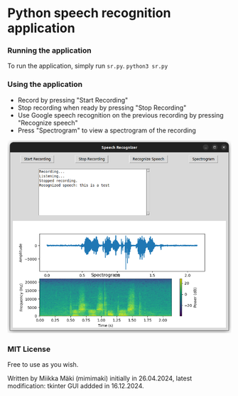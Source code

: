 # Python speech recognition application

### Running the application
To run the application, simply run `sr.py`.
`python3 sr.py`

### Using the application
- Record by pressing "Start Recording"
- Stop recording when ready by pressing "Stop Recording"
- Use Google speech recognition on the previous recording by pressing "Recognize speech"
- Press "Spectrogram" to view a spectrogram of the recording

![Screenshot of the application running](media/example.png)

### MIT License
Free to use as you wish.

Written by Miikka Mäki (mimimaki) initially in 26.04.2024, latest modification: tkinter GUI addded in 16.12.2024.